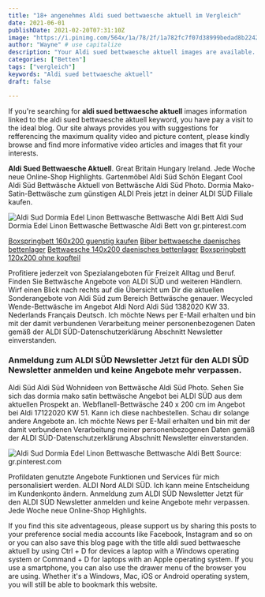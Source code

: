 ```yaml
---
title: "18+ angenehmes Aldi sued bettwaesche aktuell im Vergleich"
date: 2021-06-01
publishDate: 2021-02-20T07:31:10Z
image: "https://i.pinimg.com/564x/1a/78/2f/1a782fc7f07d38999bedad8b22422454.jpg"
author: "Wayne" # use capitalize
description: "Your Aldi sued bettwaesche aktuell images are available. Aldi sued bettwaesche aktuell are a topic that is being searched for and liked by netizens now. You can Download the Aldi sued bettwaesche aktuell files here. Find and Download all royalty-free photos."
categories: ["Betten"]
tags: ["vergleich"]
keywords: "Aldi sued bettwaesche aktuell"
draft: false

---
```


If you're searching for **aldi sued bettwaesche aktuell** images information linked to the aldi sued bettwaesche aktuell keyword, you have pay a visit to the ideal  blog. Our site always  provides you with  suggestions  for refferencing  the maximum  quality video and picture  content, please kindly browse and find more informative video articles and images that fit your interests.

**Aldi Sued Bettwaesche Aktuell**. Great Britain Hungary Ireland. Jede Woche neue Online-Shop Highlights. Gartenmöbel Aldi Süd Schön Elegant Cool Aldi Süd Bettwäsche Aktuell von Bettwäsche Aldi Süd Photo. Dormia Mako-Satin-Bettwäsche zum günstigen ALDI Preis jetzt in deiner ALDI SÜD Filiale kaufen.

![Aldi Sud Dormia Edel Linon Bettwasche Bettwasche Aldi Bett](https://i.pinimg.com/564x/1a/78/2f/1a782fc7f07d38999bedad8b22422454.jpg "Aldi Sud Dormia Edel Linon Bettwasche Bettwasche Aldi Bett")
Aldi Sud Dormia Edel Linon Bettwasche Bettwasche Aldi Bett von gr.pinterest.com

[Boxspringbett 160x200 guenstig kaufen](/boxspringbett-160x200-guenstig-kaufen/)
[Biber bettwaesche daenisches bettenlager](/biber-bettwaesche-daenisches-bettenlager/)
[Bettwaesche 140x200 daenisches bettenlager](/bettwaesche-140x200-daenisches-bettenlager/)
[Boxspringbett 120x200 ohne kopfteil](/boxspringbett-120x200-ohne-kopfteil/)

Profitiere jederzeit von Spezialangeboten für Freizeit Alltag und Beruf. Finden Sie Bettwäsche Angebote von ALDI SÜD und weiteren Händlern. Wirf einen Blick nach rechts auf die Übersicht um Dir die aktuellen Sonderangebote von Aldi Süd zum Bereich Bettwäsche genauer. Wecycled Wende-Bettwäsche im Angebot Aldi Nord Aldi Süd 1382020 KW 33. Nederlands Français Deutsch. Ich möchte News per E-Mail erhalten und bin mit der damit verbundenen Verarbeitung meiner personenbezogenen Daten gemäß der ALDI SÜD-Datenschutzerklärung Abschnitt Newsletter einverstanden.

### Anmeldung zum ALDI SÜD Newsletter Jetzt für den ALDI SÜD Newsletter anmelden und keine Angebote mehr verpassen.

Aldi Süd Aldi Süd Wohnideen von Bettwäsche Aldi Süd Photo. Sehen Sie sich das dormia mako satin bettwäsche Angebot bei ALDI SÜD aus dem aktuellen Prospekt an. Webflanell-Bettwäsche 240 x 200 cm im Angebot bei Aldi 17122020 KW 51. Kann ich diese nachbestellen. Schau dir solange andere Angebote an. Ich möchte News per E-Mail erhalten und bin mit der damit verbundenen Verarbeitung meiner personenbezogenen Daten gemäß der ALDI SÜD-Datenschutzerklärung Abschnitt Newsletter einverstanden.


![Aldi Sud Dormia Edel Linon Bettwasche Bettwasche Aldi Bett](https://i.pinimg.com/564x/1a/78/2f/1a782fc7f07d38999bedad8b22422454.jpg "Aldi Sud Dormia Edel Linon Bettwasche Bettwasche Aldi Bett")
Source: gr.pinterest.com

Profildaten genutzte Angebote Funktionen und Services für mich personalisiert werden. ALDI Nord ALDI SÜD. Ich kann meine Entscheidung im Kundenkonto ändern. Anmeldung zum ALDI SÜD Newsletter Jetzt für den ALDI SÜD Newsletter anmelden und keine Angebote mehr verpassen. Jede Woche neue Online-Shop Highlights.

If you find this site adventageous, please support us by sharing this posts to your preference social media accounts like Facebook, Instagram and so on or you can also save this blog page with the title aldi sued bettwaesche aktuell by using Ctrl + D for devices a laptop with a Windows operating system or Command + D for laptops with an Apple operating system. If you use a smartphone, you can also use the drawer menu of the browser you are using. Whether it's a Windows, Mac, iOS or Android operating system, you will still be able to bookmark this website.
